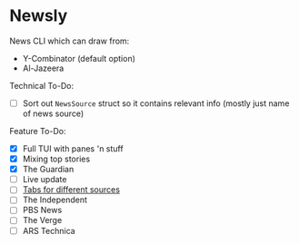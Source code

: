 # Newsly
News CLI which can draw from:
 - Y-Combinator (default option)
 - Al-Jazeera

Technical To-Do:
 - [ ] Sort out `NewsSource` struct so it contains relevant info (mostly just name of news source)

Feature To-Do:
 - [x] Full TUI with panes 'n stuff
 - [x] Mixing top stories
 - [x] The Guardian
 - [ ] Live update
 - [ ] [Tabs for different sources](https://github.com/deinstapel/cursive-tabs)
 - [ ] The Independent
 - [ ] PBS News
 - [ ] The Verge
 - [ ] ARS Technica
